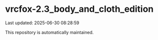 # vrcfox-2.3_body_and_cloth_edition

Last updated: 2025-06-30 08:28:59

This repository is automatically maintained.
